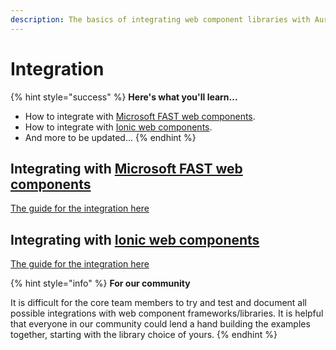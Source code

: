 ```yaml
---
description: The basics of integrating web component libraries with Aurelia.
---
```


# Integration

{% hint style="success" %}
**Here's what you'll learn...**

* How to integrate with [Microsoft FAST web components](https://www.fast.design/).
* How to integrate with [Ionic web components](https://ionicframework.com/docs/components).
* And more to be updated...
{% endhint %}

## Integrating with [Microsoft FAST web components](https://www.fast.design/)

[The guide for the integration here](ms-fast.md)

## Integrating with [Ionic web components](https://ionicframework.com/docs/components)

[The guide for the integration here](ionic.md)

{% hint style="info" %}
**For our community**

It is difficult for the core team members to try and test and document all possible integrations with web component frameworks/libraries. It is helpful that everyone in our community could lend a hand building the examples together, starting with the library choice of yours.
{% endhint %}

